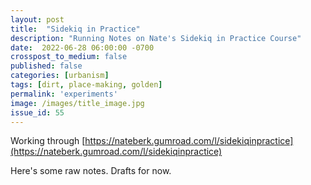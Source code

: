 ```yaml
---
layout: post
title:  "Sidekiq in Practice"
description: "Running Notes on Nate's Sidekiq in Practice Course"
date:  2022-06-28 06:00:00 -0700
crosspost_to_medium: false
published: false
categories: [urbanism]
tags: [dirt, place-making, golden]
permalink: 'experiments'
image: /images/title_image.jpg
issue_id: 55
---
```


Working through [https://nateberk.gumroad.com/l/sidekiqinpractice](https://nateberk.gumroad.com/l/sidekiqinpractice)

Here's some raw notes. Drafts for now.
